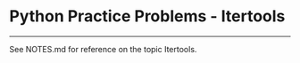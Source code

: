 # Python Practice Problems - **Itertools**

---

See NOTES.md for reference on the topic Itertools.  